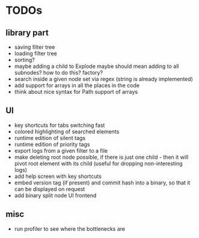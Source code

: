 # TODOs

## library part

* saving filter tree
* loading filter tree
* sorting?
* maybe adding a child to Explode maybe should mean adding to all subnodes? how to do this? factory?
* search inside a given node set via regex (string is already implemented)
* add support for arrays in all the places in the code
* think about nice syntax for Path support of arrays


## UI

* key shortcuts for tabs switching fast
* colored highlighting of searched elements
* runtime edition of silent tags
* runtime edition of priority tags
* export logs from a given filter to a file
* make deleting root node possible, if there is just one child - then it will pivot root element with its child (useful for dropping non-interesting logs)
* add help screen with key shortcuts
* embed version tag (if present) and commit hash into a binary, so that it can be displayed on request
* add binary split node UI frontend


## misc

* run profiler to see where the bottlenecks are
